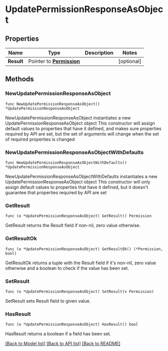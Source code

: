 # UpdatePermissionResponseAsObject

## Properties

Name | Type | Description | Notes
------------ | ------------- | ------------- | -------------
**Result** | Pointer to [**Permission**](Permission.md) |  | [optional] 

## Methods

### NewUpdatePermissionResponseAsObject

`func NewUpdatePermissionResponseAsObject() *UpdatePermissionResponseAsObject`

NewUpdatePermissionResponseAsObject instantiates a new UpdatePermissionResponseAsObject object
This constructor will assign default values to properties that have it defined,
and makes sure properties required by API are set, but the set of arguments
will change when the set of required properties is changed

### NewUpdatePermissionResponseAsObjectWithDefaults

`func NewUpdatePermissionResponseAsObjectWithDefaults() *UpdatePermissionResponseAsObject`

NewUpdatePermissionResponseAsObjectWithDefaults instantiates a new UpdatePermissionResponseAsObject object
This constructor will only assign default values to properties that have it defined,
but it doesn't guarantee that properties required by API are set

### GetResult

`func (o *UpdatePermissionResponseAsObject) GetResult() Permission`

GetResult returns the Result field if non-nil, zero value otherwise.

### GetResultOk

`func (o *UpdatePermissionResponseAsObject) GetResultOk() (*Permission, bool)`

GetResultOk returns a tuple with the Result field if it's non-nil, zero value otherwise
and a boolean to check if the value has been set.

### SetResult

`func (o *UpdatePermissionResponseAsObject) SetResult(v Permission)`

SetResult sets Result field to given value.

### HasResult

`func (o *UpdatePermissionResponseAsObject) HasResult() bool`

HasResult returns a boolean if a field has been set.


[[Back to Model list]](../README.md#documentation-for-models) [[Back to API list]](../README.md#documentation-for-api-endpoints) [[Back to README]](../README.md)


